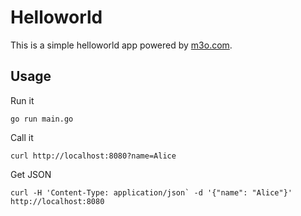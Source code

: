 # Helloworld

This is a simple helloworld app powered by [m3o.com](https://m3o.com).

## Usage

Run it
```
go run main.go
```

Call it
```
curl http://localhost:8080?name=Alice
```

Get JSON

```
curl -H 'Content-Type: application/json` -d '{"name": "Alice"}' http://localhost:8080
```
